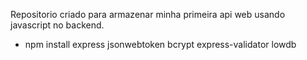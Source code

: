 Repositorio criado para armazenar minha primeira api web usando javascript no backend.

- npm install express jsonwebtoken bcrypt express-validator lowdb
